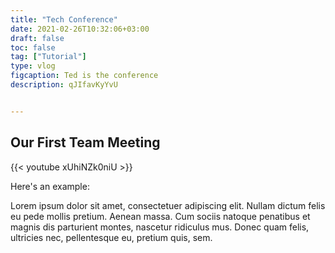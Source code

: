 ```yaml
---
title: "Tech Conference"
date: 2021-02-26T10:32:06+03:00
draft: false
toc: false
tag: ["Tutorial"]
type: vlog
figcaption: Ted is the conference
description: qJIfavKyYvU


---
```



## Our First Team Meeting

{{< youtube xUhiNZk0niU >}}



Here's an example:

Lorem ipsum dolor sit amet, consectetuer adipiscing elit. Nullam dictum felis eu pede mollis pretium. Aenean massa. Cum sociis natoque penatibus et magnis dis parturient montes, nascetur ridiculus mus. Donec quam felis, ultricies nec, pellentesque eu, pretium quis, sem.

